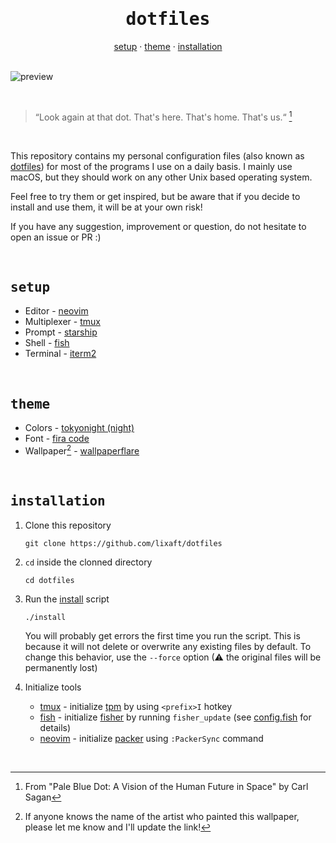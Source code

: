 <h1 align="center">
    <div align="center">
        <samp><b>dotfiles</b></samp>
    </div>
</h1>

<div align="center">
    <a href="#setup">setup</a>
    ·
    <a href="#theme">theme</a>
    ·
    <a href="#installation">installation</a>
</div>

</br>

![preview](https://user-images.githubusercontent.com/61330762/209485333-1860e82d-f8f3-43e9-854b-353d7603005d.png)

</br>

> “Look again at that dot. That's here. That's home. That's us.“ [^1]

</br>

This repository contains my personal configuration files (also known as [dotfiles](https://en.wikipedia.org/wiki/Hidden_file_and_hidden_directory#Unix_and_Unix-like_environments)) for most of the programs I use on a daily basis. I mainly use macOS, but they should work on any other Unix based operating system.

Feel free to try them or get inspired, but be aware that if you decide to install and use them, it will be at your own risk!

If you have any suggestion, improvement or question, do not hesitate to open an issue or PR :)

</br>

## <samp><b>setup</b></samp>

- Editor - [neovim](https://github.com/neovim/neovim)
- Multiplexer - [tmux](https://github.com/tmux/tmux)
- Prompt - [starship](https://github.com/starship/starship)
- Shell - [fish](https://github.com/fish-shell/fish-shell)
- Terminal - [iterm2](https://iterm2.com/index.html)

</br>

## <samp><b>theme</b></samp>

- Colors - [tokyonight (night)](https://github.com/folke/tokyonight.nvim)
- Font - [fira code](https://github.com/ryanoasis/nerd-fonts/tree/master/patched-fonts/FiraCode)
- Wallpaper[^2] - [wallpaperflare](https://www.wallpaperflare.com/astronaut-space-black-background-artwork-wallpaper-gjfku)

</br>

## <samp><b>installation</b></samp>

1. Clone this repository
   ```shell
   git clone https://github.com/lixaft/dotfiles
   ```

2. `cd` inside the clonned directory
   ```shell
   cd dotfiles
   ```

3. Run the [install](https://github.com/lixaft/dotfiles/blob/main/install) script
   ```shell
   ./install
   ```

   You will probably get errors the first time you run the script. This is because it will not delete or overwrite any existing files by default. To change this behavior, use the `--force` option (⚠ the original files will be permanently lost)

4. Initialize tools
    * [tmux](https://github.com/tmux/tmux) - initialize [tpm](https://github.com/tmux-plugins/tpm) by using `<prefix>I` hotkey
    * [fish](https://github.com/fish-shell/fish-shell) - initialize [fisher](https://github.com/jorgebucaran/fisher) by running `fisher_update` (see [config.fish](https://github.com/lixaft/dotfiles/blob/main/src/.config/fish/config.fish) for details)
    * [neovim](https://github.com/neovim/neovim) - initialize [packer](https://github.com/wbthomason/packer.nvim) using `:PackerSync` command

</br>

[^1]: From "Pale Blue Dot: A Vision of the Human Future in Space" by Carl Sagan
[^2]: If anyone knows the name of the artist who painted this wallpaper, please let me know and I'll update the link!
